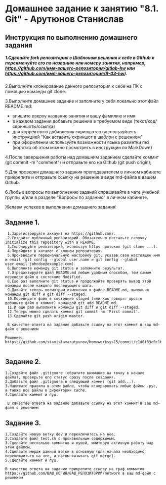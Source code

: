 # Домашнее задание к занятию "8.1. Git" - Арутюнов Станислав
## Инструкция по выполнению домашнего задания
##### 1.Сделайте fork репозитория c Шаблоном решения к себе в Github и переименуйте его по названию или номеру занятия, например, https://github.com/имя-вашего-репозитория/gitlab-hw или https://github.com/имя-вашего-репозитория/8-03-hw).
2.Выполните клонирование данного репозитория к себе на ПК с помощью команды git clone.

3.Выполните домашнее задание и заполните у себя локально этот файл README.md:

- впишите вверху название занятия и вашу фамилию и имя
- в каждом задании добавьте решение в требуемом виде (текст/код/скриншоты/ссылка)
- для корректного добавления скриншотов воспользуйтесь инструкцией "Как вставить скриншот в шаблон с решением"
- при оформлении используйте возможности языка разметки md (коротко об этом можно посмотреть в инструкции по MarkDown)

4.После завершения работы над домашним заданием сделайте коммит (git commit -m "comment") и отправьте его на Github (git push origin);

5.Для проверки домашнего задания преподавателем в личном кабинете прикрепите и отправьте ссылку на решение в виде md-файла в вашем Github.

6.Любые вопросы по выполнению заданий спрашивайте в чате учебной группы и/или в разделе “Вопросы по заданию” в личном кабинете.

Желаем успехов в выполнении домашнего задания!



## Задание 1. 
```
 1.Зарегистрируйте аккаунт на https://github.com/.
 2.Создайте публичный репозиторий. Обязательно поставьте галочку Initialize this repository with a README.
 3.Склонируйте репозиторий, используя https протокол (git clone ...).
 4.Перейдите в каталог с клоном репозитория.
 5.Произведите первоначальную настройку git, указав свое настоящее имя и email (git config --global user.name и git config --global user.email johndoe@example.com).
 6.Выполните команду git status и запомните результат.
 7.Отредактируйте файл README.md любым удобным способом, тем самым переведя файл в состояние Modified.
 8.Еще раз выполните git status и продолжайте проверять вывод этой команды после каждого последующего шага.
 9.Давайте теперь посмотрим изменения в файле README.md, выполнив команды git diff и git diff --staged.
 10.Переведите файл в состояние staged (или как говорят просто добавьте файл в коммит) командой git add README.md.
 11.И еще раз выполните команды git diff и git diff --staged.
 12.Теперь можно сделать коммит git commit -m 'First commit'.
 13.Сделайте git push origin master.

 В качестве ответа на задание добавьте ссылку на этот коммит в ваш md-файл с решением
 
Решение: https://github.com/stanislavarutyunov/homeworksys15/commit/c1d0f33e0c160a8b3a573d1f4380744fdab21112
 
```
## Задание 2.
```
1.Создайте файл .gitignore (обратите внимание на точку в начале файла), проверьте его статус сразу после создания.
2.Добавьте файл .gitignore в следующий коммит (git add...).
3.Напишите правила в этом файле, чтобы игнорировать любые файлы .pyc, а также все файлы в директории cache.
4.Сделайте коммит и пуш.

 В качестве ответа на задание добавьте ссылку на этот коммит в ваш md-файл с решением
```
## Задание 3.
```
1.Создайте новую ветку dev и переключитесь на нее.
2.Создайте файл test.sh с произвольным содержимым.
3.Сделайте несколько коммитов и пушей, имитируя активную работу над этим файлом.
4.Сделайте мердж данной ветки в основную (для начала необходимо переключиться на нее, и потом вызывать git merge).
5.Сделайте коммит и пуш.

В качестве ответа на задание прикрепите ссылку на граф коммитов https://github.com/ВАШ_ЛОГИН/ВАШ_РЕПОЗИТОРИЙ/network в ваш md-файл с решением
```
